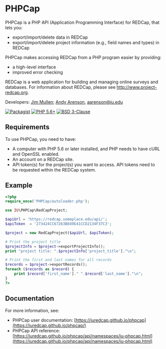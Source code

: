 <!-- =================================================
Copyright (C) 2019 The Trustees of Indiana University
SPDX-License-Identifier: BSD-3-Clause
================================================== -->

PHPCap
==========================================================================

PHPCap is a PHP API (Application Programming Interface) for REDCap, that lets you:
* export/import/delete data in REDCap
* export/import/delete project information (e.g., field names and types) in REDCap

PHPCap makes accessing REDCap from a PHP program easier by providing:
* a high-level interface
* improved error checking

REDCap is a web application for building and managing online surveys and databases. For information about REDCap, please see http://www.project-redcap.org.

Developers: [Jim Mullen](https://github.com/mullen2); [Andy Arenson](https://github.com/aarenson), aarenson@iu.edu

[![Packagist](https://img.shields.io/github/v/release/iuredcap/PHPCap.svg)](https://packagist.org/packages/iu-redcap/phpcap)
[![PHP 5.6+](https://img.shields.io/badge/php-%3E%3D%205.6-8892BF.svg)](https://php.net/)
[![BSD 3-Clause](https://img.shields.io/github/license/iuredcap/PHPCap.svg)](https://opensource.org/licenses/BSD-3-Clause)



Requirements
--------------------------
To use PHPCap, you need to have:
* A computer with PHP 5.6 or later installed, and PHP needs to have cURL and OpenSSL enabled.
* An account on a REDCap site.
* API token(s) for the project(s) you want to access. API tokens need to be requested within the REDCap system.


Example
--------------------------

```php
<?php
require_once('PHPCap/autoloader.php');

use IU\PHPCap\RedCapProject;

$apiUrl = 'https://redcap.someplace.edu/api/';
$apiToken  = '273424CC67263B849E41CCD2134F37C3';

$project = new RedCapProject($apiUrl, $apiToken);

# Print the project title
$projectInfo = $project->exportProjectInfo();
print "project title: ".$projectInfo['project_title']."\n";

# Print the first and last names for all records
$records = $project->exportRecords();
foreach ($records as $record) {
    print $record['first_name']." ".$record['last_name']."\n";
}
?>
```


Documentation
----------------------------
For more information, see:

* PHPCap user documentation: [https://iuredcap.github.io/phpcap](https://iuredcap.github.io/phpcap/)
* PHPCap API reference: [https://iuredcap.github.io/phpcap/api/namespaces/iu-phpcap.html](https://iuredcap.github.io/phpcap/api/namespaces/iu-phpcap.html)



